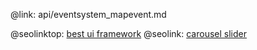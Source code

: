@link: api/eventsystem_mapevent.md

@seolinktop: [best ui framework](https://webix.com)
@seolink: [carousel slider](https://webix.com/widget/carousel/)